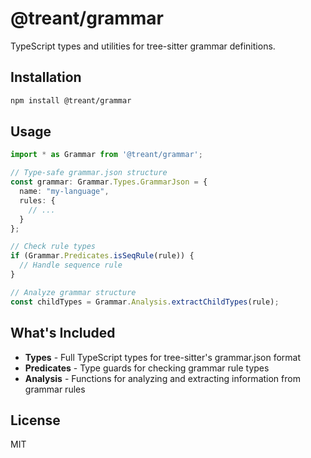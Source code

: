 # @treant/grammar

TypeScript types and utilities for tree-sitter grammar definitions.

## Installation

```bash
npm install @treant/grammar
```

## Usage

```typescript
import * as Grammar from '@treant/grammar';

// Type-safe grammar.json structure
const grammar: Grammar.Types.GrammarJson = {
  name: "my-language",
  rules: {
    // ...
  }
};

// Check rule types
if (Grammar.Predicates.isSeqRule(rule)) {
  // Handle sequence rule
}

// Analyze grammar structure
const childTypes = Grammar.Analysis.extractChildTypes(rule);
```

## What's Included

- **Types** - Full TypeScript types for tree-sitter's grammar.json format
- **Predicates** - Type guards for checking grammar rule types
- **Analysis** - Functions for analyzing and extracting information from grammar rules

## License

MIT